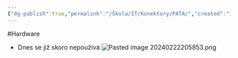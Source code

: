 ```yaml
---
{"dg-publish":true,"permalink":"/Škola/IT/Konektory/PATA/","created":"1980-01-01T00:00:00.000+01:00","updated":"2024-03-18T08:54:51.445+01:00"}
---
```


#Hardware 
- Dnes se již skoro nepoužívá
![Pasted image 20240222205853.png](/img/user/Images/Pasted%20image%2020240222205853.png)